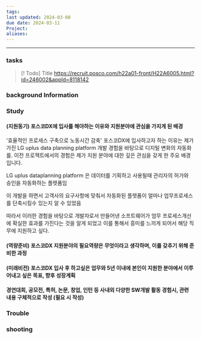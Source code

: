 ```yaml
---
tags: 
last updated: 2024-03-08
due date: 2024-03-11
Project: 
aliases:
---
```

--- 
### tasks

> [! Todo] Title
> https://recruit.posco.com/h22a01-front/H22A6005.html?id=246002&appId=8118142

### background Information



### Study
#### (지원동기) 포스코DX에 입사를 해야하는 이유와 지원분야에 관심을 가지게 된 배경

  '효율적인 프로세스 구축으로 노동시간 감축'
포스코DX에 입사하고자 하는 이유는 제가 가진 LG uplus data planning platform 개발 경험을 바탕으로 디지털 변화의 자동화를. 이전 프로젝트에서의 경험은 제가 지원 분야에 대한 깊은 관심을 갖게 한 주요 배경입니다.

LG uplus dataplanning platform 은 데이터를 기획하고 사용될때 관리자의 허가와 승인을 자동화하는 플렛폼임 

이 개발을 하면서 고객사의 요구사항에 맞춰서 자동화된 플렛폼이 얼마나 업무프로세스를 단축시킬수 있는지 알 수 있었음

따라서 이러한 경험을 바탕으로 개발자로서 만들어낸 소프트웨어가  엄무 프로세스개선에 확실한 효과를 가진다는 것을 알게 되었고 이를 통해서 흥미를 느끼게 되어서 해당 직무에 지원하고 싶다.



#### (역량준비) 포스코DX 지원분야의 필요역량은 무엇이라고 생각하며, 이를 갖추기 위해 준비한 과정


#### (미래비전) 포스코DX 입사 후 하고싶은 업무와 5년 이내에 본인이 지원한 분야에서 이루어내고 싶은 목표, 향후 성장계획

#### 경연대회, 공모전, 특허, 논문, 창업, 인턴 등 사내외 다양한 SW개발 활동 경험시, 관련 내용 구체적으로 작성 (필요 시 작성)


### Trouble





### shooting
